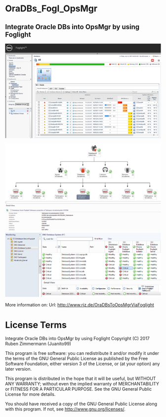 # OraDBs_Fogl_OpsMgr

## Integrate Oracle DBs into OpsMgr by using Foglight

![FoglightDatabase](https://raw.githubusercontent.com/Juanito99/OraDBs_Fogl_OpsMgr/master/PicturesForGitWebSite/Foglight_Database_Screen.png)

![Foglight_DiagramView](https://raw.githubusercontent.com/Juanito99/OraDBs_Fogl_OpsMgr/master/PicturesForGitWebSite/OpsMgr_Foglight_DiagramView.png)
![Foglight_StateView](https://raw.githubusercontent.com/Juanito99/OraDBs_Fogl_OpsMgr/master/PicturesForGitWebSite/OpsMgr_Foglight_StateViews.png)


More information on:
Url: http://www.rjz.de/OraDBsToOpsMgrViaFoglight


# License Terms

Integrate Oracle DBs into OpsMgr by using Foglight
Copyright (C) 2017 Ruben Zimmermann (Juanito99)

This program is free software: you can redistribute it and/or modify
it under the terms of the GNU General Public License as published by
the Free Software Foundation, either version 3 of the License, or
(at your option) any later version.

This program is distributed in the hope that it will be useful,
but WITHOUT ANY WARRANTY; without even the implied warranty of
MERCHANTABILITY or FITNESS FOR A PARTICULAR PURPOSE.  See the
GNU General Public License for more details.

You should have received a copy of the GNU General Public License
along with this program.  If not, see <http://www.gnu.org/licenses/>.